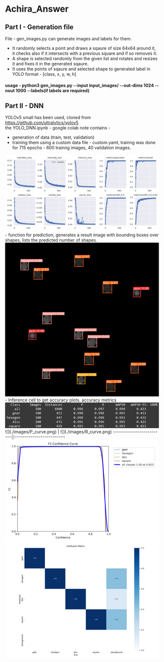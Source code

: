 # Achira_Answer

## Part I - Generation file

File - gen_images.py can generate images and labels for them.<br>
- It randomly selects a point and draws a sqaure of size 64x64 around it, it checks also if it intersects with a previous square and if so removes it.
- A shape is selected randomly from the given list and rotates and resizes it and fixes it in the generated sqaure.
- It uses the points of sqaure and selected shape to generated label in YOLO format - [class, x, y, w, h]

#### usage - python3 gen_images.py --input input_images/ --out-dims 1024 --nout 1000 --labels(if labels are required)

## Part II - DNN

YOLOv5 small has been used, cloned from https://github.com/ultralytics/yolov5 <br>
the YOLO_DNN.ipynb - google colab note contains - <br>
- generation of data (train, test, validation)
- training them using a custom data file - custom.yaml, trainng was done for 715 epochs - 600 trainng images, 40 validation images.
 <img src="./images/results.png" alt="training loss curves" title="training loss curves">
- function for prediction, generates a result image with bounding boxes over shapes, lists the predicted number of shapes.<br>
 <img src="./images/result.jpg" alt="result" title="result of predict.jpg">
- Inference cell to get accuracy plots. accuracy metrics<br>
 <img src="./images/mAP.png" alt="map" title="mAP Scores">
 ![](./images/P_curve.png) | ![](./images/R_curve.png) 
:-------------------------:|:-------------------------:
      
 <img src="./images/F1_curve.png" alt="f1" title="F1 curve">

 <img src="./images/confusion_matrix.png" alt="cm" title="Confusion Matrix">
